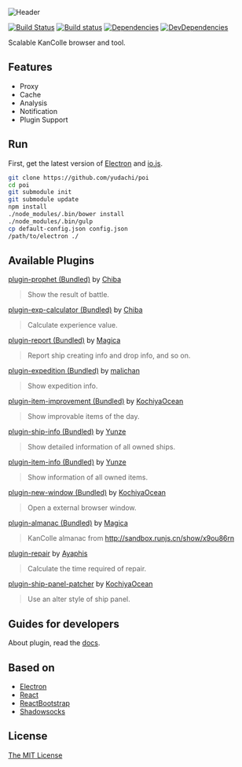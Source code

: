 ![Header](https://raw.githubusercontent.com/yudachi/poi/master/assets/img/header.png)

[![Build Status](https://travis-ci.org/yudachi/poi.svg?branch=master)](https://travis-ci.org/yudachi/poi)
[![Build status](https://ci.appveyor.com/api/projects/status/bpa1dvvjt33xxx5n?svg=true)](https://ci.appveyor.com/project/magica/poi)
[![Dependencies](https://david-dm.org/yudachi/poi.svg)](https://david-dm.org/yudachi/poi)
[![DevDependencies](https://david-dm.org/yudachi/poi/dev-status.svg)](https://david-dm.org/yudachi/poi#info=devDependencies)

Scalable KanColle browser and tool.

## Features

+ Proxy
+ Cache
+ Analysis
+ Notification
+ Plugin Support

## Run

First, get the latest version of [Electron](https://github.com/atom/electron) and [io.js](https://iojs.org).

```bash
git clone https://github.com/yudachi/poi
cd poi
git submodule init
git submodule update
npm install
./node_modules/.bin/bower install
./node_modules/.bin/gulp
cp default-config.json config.json
/path/to/electron ./
```

## Available Plugins
[plugin-prophet (Bundled)](https://github.com/yudachi/plugin-prophet) by [Chiba](https://github.com/Chibaheit)
> Show the result of battle.

[plugin-exp-calculator (Bundled)](https://github.com/yudachi/plugin-exp-calculator) by [Chiba](https://github.com/Chibaheit)
> Calculate experience value.

[plugin-report (Bundled)](https://github.com/yudachi/plugin-report) by [Magica](https://github.com/magicae)
> Report ship creating info and drop info, and so on.

[plugin-expedition (Bundled)](https://github.com/yudachi/plugin-expedition) by [malichan](https://github.com/malichan)
> Show expedition info.

[plugin-item-improvement (Bundled)](https://github.com/yudachi/plugin-item-improvement) by [KochiyaOcean](https://github.com/KochiyaOcean)
> Show improvable items of the day.

[plugin-ship-info (Bundled)](https://github.com/yudachi/plugin-ship-info) by [Yunze](https://github.com/myzwillmake)
> Show detailed information of all owned ships.

[plugin-item-info (Bundled)](https://github.com/yudachi/plugin-item-info) by [Yunze](https://github.com/myzwillmake)
> Show information of all owned items.

[plugin-new-window (Bundled)](https://github.com/yudachi/plugin-new-window) by [KochiyaOcean](https://github.com/KochiyaOcean)
> Open a external browser window.

[plugin-almanac (Bundled)](https://github.com/yudachi/plugin-almanac) by [Magica](https://github.com/magicae)
> KanColle almanac from http://sandbox.runjs.cn/show/x9ou86rn

[plugin-repair](https://github.com/Ayaphis/plugin-repair) by [Ayaphis](https://github.com/Ayaphis)
> Calculate the time required of repair.

[plugin-ship-panel-patcher](https://github.com/yudachi/plugin-ship-panel-patcher) by [KochiyaOcean](https://github.com/KochiyaOcean)
> Use an alter style of ship panel.

## Guides for developers

About plugin, read the [docs](https://github.com/yudachi/poi/tree/master/docs).

## Based on

+ [Electron](https://github.com/atom/electron)
+ [React](https://github.com/facebook/react)
+ [ReactBootstrap](https://github.com/react-bootstrap/react-bootstrap/)
+ [Shadowsocks](https://github.com/shadowsocks/shadowsocks)

## License
[The MIT License](https://github.com/yudachi/poi/blob/master/LICENSE)
